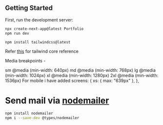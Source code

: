 ## Getting Started

First, run the development server:

```bash
npx create-next-app@latest Portfolio
npm run dev

npm install tailwindcss@latest

```

Refer [this](https://tailwindcss.com/docs/hover-focus-and-other-states#quick-reference) for tailwind core reference 

Media breakpoints - 

sm	@media (min-width: 640px) 
md	@media (min-width: 768px) 
lg	@media (min-width: 1024px) 
xl	@media (min-width: 1280px)
2xl	@media (min-width: 1536px) 
For mobile i have added
 screens: {
        xs: {  max: "639px" },
      },

# Send mail via [nodemailer](https://dev.to/sheraz4194/sending-emails-in-nextjs-via-nodemailer-4ai2)

```bash
npm install nodemailer
npm i --save-dev @types/nodemailer
```

